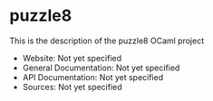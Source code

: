 



# puzzle8

This is the description
of the puzzle8 OCaml project


* Website: Not yet specified
* General Documentation: Not yet specified
* API Documentation: Not yet specified
* Sources: Not yet specified
